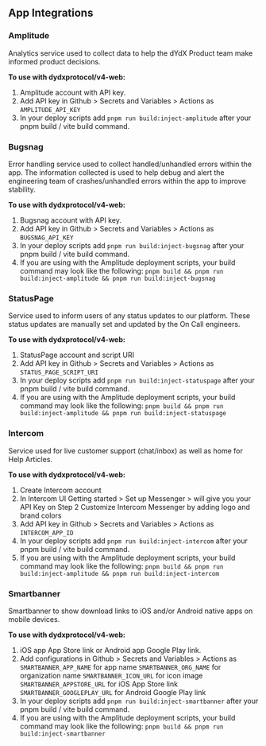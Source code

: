 ## App Integrations
### Amplitude
Analytics service used to collect data to help the dYdX Product team make informed product decisions.

<b>To use with dydxprotocol/v4-web:</b>
1. Amplitude account with API key.
2. Add API key in Github > Secrets and Variables > Actions as `AMPLITUDE_API_KEY`
3. In your deploy scripts add `pnpm run build:inject-amplitude` after your pnpm build / vite build command.

### Bugsnag
Error handling service used to collect handled/unhandled errors within the app. The information collected is used to help debug and alert the engineering team of crashes/unhandled errors within the app to improve stability.

<b>To use with dydxprotocol/v4-web:</b>
1. Bugsnag account with API key.
2. Add API key in Github > Secrets and Variables > Actions as `BUGSNAG_API_KEY`
3. In your deploy scripts add `pnpm run build:inject-bugsnag` after your pnpm build / vite build command.
4. If you are using with the Amplitude deployment scripts, your build command may look like the following: `pnpm build && pnpm run build:inject-amplitude && pnpm run build:inject-bugsnag`

### StatusPage
Service used to inform users of any status updates to our platform. These status updates are manually set and updated by the On Call engineers.

<b>To use with dydxprotocol/v4-web:</b>
1. StatusPage account and script URI
2. Add API key in Github > Secrets and Variables > Actions as `STATUS_PAGE_SCRIPT_URI`
3. In your deploy scripts add `pnpm run build:inject-statuspage` after your pnpm build / vite build command.
4. If you are using with the Amplitude deployment scripts, your build command may look like the following: `pnpm build && pnpm run build:inject-amplitude && pnpm run build:inject-statuspage`

### Intercom
Service used for live customer support (chat/inbox) as well as home for Help Articles.

<b>To use with dydxprotocol/v4-web:</b>
1. Create Intercom account
2. In Intercom UI
Getting started > Set up Messenger > will give you your API Key on Step 2
Customize Intercom Messenger by adding logo and brand colors
3. Add API key in Github > Secrets and Variables > Actions as `INTERCOM_APP_ID`
4. In your deploy scripts add `pnpm run build:inject-intercom` after your pnpm build / vite build command.
5. If you are using with the Amplitude deployment scripts, your build command may look like the following: `pnpm build && pnpm run build:inject-amplitude && pnpm run build:inject-intercom`

### Smartbanner
Smartbanner to show download links to iOS and/or Android native apps on mobile devices.

<b>To use with dydxprotocol/v4-web:</b>
1. iOS app App Store link or Android app Google Play link.
2. Add configurations in Github > Secrets and Variables > Actions as 
    `SMARTBANNER_APP_NAME` for app name
    `SMARTBANNER_ORG_NAME` for organization name
    `SMARTBANNER_ICON_URL` for icon image
    `SMARTBANNER_APPSTORE_URL` for iOS App Store link
    `SMARTBANNER_GOOGLEPLAY_URL` for Android Google Play link
3. In your deploy scripts add `pnpm run build:inject-smartbanner` after your pnpm build / vite build command.
4. If you are using with the Amplitude deployment scripts, your build command may look like the following: `pnpm build && pnpm run build:inject-smartbanner`
